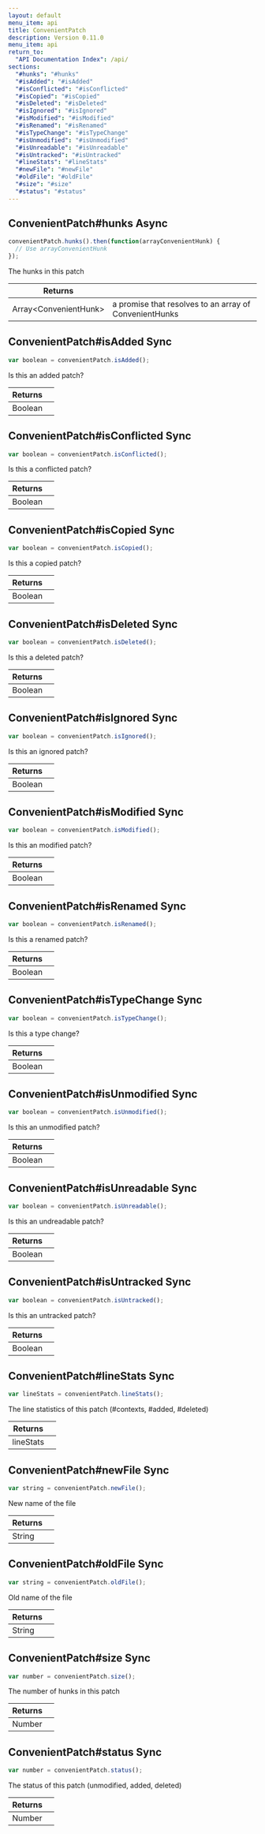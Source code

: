 ```yaml
---
layout: default
menu_item: api
title: ConvenientPatch
description: Version 0.11.0
menu_item: api
return_to:
  "API Documentation Index": /api/
sections:
  "#hunks": "#hunks"
  "#isAdded": "#isAdded"
  "#isConflicted": "#isConflicted"
  "#isCopied": "#isCopied"
  "#isDeleted": "#isDeleted"
  "#isIgnored": "#isIgnored"
  "#isModified": "#isModified"
  "#isRenamed": "#isRenamed"
  "#isTypeChange": "#isTypeChange"
  "#isUnmodified": "#isUnmodified"
  "#isUnreadable": "#isUnreadable"
  "#isUntracked": "#isUntracked"
  "#lineStats": "#lineStats"
  "#newFile": "#newFile"
  "#oldFile": "#oldFile"
  "#size": "#size"
  "#status": "#status"
---
```


## <a name="hunks"></a><span>ConvenientPatch#</span>hunks <span class="tags"><span class="async">Async</span></span>

```js
convenientPatch.hunks().then(function(arrayConvenientHunk) {
  // Use arrayConvenientHunk
});
```

The hunks in this patch

| Returns |  |
| --- | --- |
| Array&lt;ConvenientHunk&gt; | a promise that resolves to an array of                                      ConvenientHunks |

## <a name="isAdded"></a><span>ConvenientPatch#</span>isAdded <span class="tags"><span class="sync">Sync</span></span>

```js
var boolean = convenientPatch.isAdded();
```

Is this an added patch?

| Returns |  |
| --- | --- |
| Boolean |  |

## <a name="isConflicted"></a><span>ConvenientPatch#</span>isConflicted <span class="tags"><span class="sync">Sync</span></span>

```js
var boolean = convenientPatch.isConflicted();
```

Is this a conflicted patch?

| Returns |  |
| --- | --- |
| Boolean |  |

## <a name="isCopied"></a><span>ConvenientPatch#</span>isCopied <span class="tags"><span class="sync">Sync</span></span>

```js
var boolean = convenientPatch.isCopied();
```

Is this a copied patch?

| Returns |  |
| --- | --- |
| Boolean |  |

## <a name="isDeleted"></a><span>ConvenientPatch#</span>isDeleted <span class="tags"><span class="sync">Sync</span></span>

```js
var boolean = convenientPatch.isDeleted();
```

Is this a deleted patch?

| Returns |  |
| --- | --- |
| Boolean |  |

## <a name="isIgnored"></a><span>ConvenientPatch#</span>isIgnored <span class="tags"><span class="sync">Sync</span></span>

```js
var boolean = convenientPatch.isIgnored();
```

Is this an ignored patch?

| Returns |  |
| --- | --- |
| Boolean |  |

## <a name="isModified"></a><span>ConvenientPatch#</span>isModified <span class="tags"><span class="sync">Sync</span></span>

```js
var boolean = convenientPatch.isModified();
```

Is this an modified patch?

| Returns |  |
| --- | --- |
| Boolean |  |

## <a name="isRenamed"></a><span>ConvenientPatch#</span>isRenamed <span class="tags"><span class="sync">Sync</span></span>

```js
var boolean = convenientPatch.isRenamed();
```

Is this a renamed patch?

| Returns |  |
| --- | --- |
| Boolean |  |

## <a name="isTypeChange"></a><span>ConvenientPatch#</span>isTypeChange <span class="tags"><span class="sync">Sync</span></span>

```js
var boolean = convenientPatch.isTypeChange();
```

Is this a type change?

| Returns |  |
| --- | --- |
| Boolean |  |

## <a name="isUnmodified"></a><span>ConvenientPatch#</span>isUnmodified <span class="tags"><span class="sync">Sync</span></span>

```js
var boolean = convenientPatch.isUnmodified();
```

Is this an unmodified patch?

| Returns |  |
| --- | --- |
| Boolean |  |

## <a name="isUnreadable"></a><span>ConvenientPatch#</span>isUnreadable <span class="tags"><span class="sync">Sync</span></span>

```js
var boolean = convenientPatch.isUnreadable();
```

Is this an undreadable patch?

| Returns |  |
| --- | --- |
| Boolean |  |

## <a name="isUntracked"></a><span>ConvenientPatch#</span>isUntracked <span class="tags"><span class="sync">Sync</span></span>

```js
var boolean = convenientPatch.isUntracked();
```

Is this an untracked patch?

| Returns |  |
| --- | --- |
| Boolean |  |

## <a name="lineStats"></a><span>ConvenientPatch#</span>lineStats <span class="tags"><span class="sync">Sync</span></span>

```js
var lineStats = convenientPatch.lineStats();
```

The line statistics of this patch (#contexts, #added, #deleted)

| Returns |  |
| --- | --- |
| lineStats |  |

## <a name="newFile"></a><span>ConvenientPatch#</span>newFile <span class="tags"><span class="sync">Sync</span></span>

```js
var string = convenientPatch.newFile();
```

New name of the file

| Returns |  |
| --- | --- |
| String |  |

## <a name="oldFile"></a><span>ConvenientPatch#</span>oldFile <span class="tags"><span class="sync">Sync</span></span>

```js
var string = convenientPatch.oldFile();
```

Old name of the file

| Returns |  |
| --- | --- |
| String |  |

## <a name="size"></a><span>ConvenientPatch#</span>size <span class="tags"><span class="sync">Sync</span></span>

```js
var number = convenientPatch.size();
```

The number of hunks in this patch

| Returns |  |
| --- | --- |
| Number |  |

## <a name="status"></a><span>ConvenientPatch#</span>status <span class="tags"><span class="sync">Sync</span></span>

```js
var number = convenientPatch.status();
```

The status of this patch (unmodified, added, deleted)

| Returns |  |
| --- | --- |
| Number |  |

